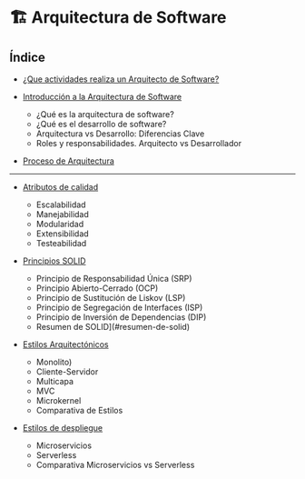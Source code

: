 # 🏗️ Arquitectura de Software

## Índice

- [¿Que actividades realiza un Arquitecto de Software?](arquitecto.md)

- [Introducción a la Arquitectura de Software](introduccion.md)

  - ¿Qué es la arquitectura de software?
  - ¿Qué es el desarrollo de software?
  - Arquitectura vs Desarrollo: Diferencias Clave
  - Roles y responsabilidades. Arquitecto vs Desarrollador

- [Proceso de Arquitectura](proceso_arquitectura.md)

---

- [Atributos de calidad](atributos_calidad.md)

  - Escalabilidad
  - Manejabilidad
  - Modularidad
  - Extensibilidad
  - Testeabilidad

- [Principios SOLID](solid.md)

  - Principio de Responsabilidad Única (SRP)
  - Principio Abierto-Cerrado (OCP)
  - Principio de Sustitución de Liskov (LSP)
  - Principio de Segregación de Interfaces (ISP)
  - Principio de Inversión de Dependencias (DIP)
  - Resumen de SOLID](#resumen-de-solid)

- [Estilos Arquitectónicos](estilos_arquitectonicos.md)

  - Monolito)
  - Cliente-Servidor
  - Multicapa
  - MVC
  - Microkernel
  - Comparativa de Estilos

- [Estilos de despliegue](estilos_despliegues.md)
  - Microservicios
  - Serverless
  - Comparativa Microservicios vs Serverless
